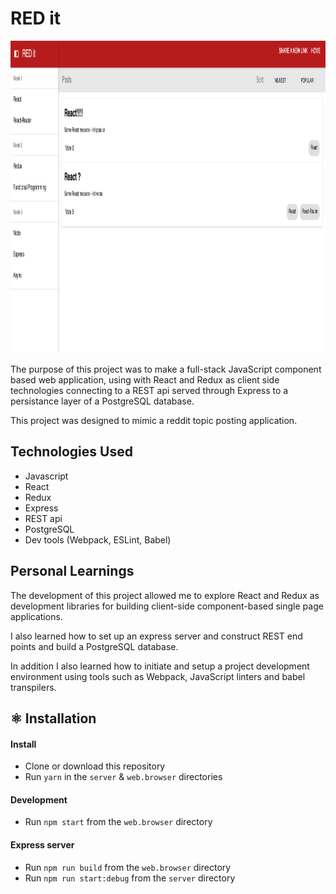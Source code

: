 # RED it

<img src="./screenshot.png" alt="Image of Red it app" width="auto" height="500">

The purpose of this project was to make a full-stack JavaScript component based web application, 
using  with React and Redux as client side technologies connecting to a REST api served through 
Express to a persistance layer of a PostgreSQL database.

This project was designed to mimic a reddit topic posting application.

## Technologies Used
- Javascript
- React
- Redux
- Express
- REST api
- PostgreSQL
- Dev tools (Webpack, ESLint, Babel)

## Personal Learnings
The development of this project allowed me to explore React and Redux as development 
libraries for building client-side component-based single page applications.

I also learned how to set up an express server and construct REST end points and build 
a PostgreSQL database.

In addition I also learned how to initiate and setup a project development environment 
using tools such as Webpack, JavaScript linters and babel transpilers.

## ⚛️ Installation

#### Install
- Clone or download this repository
- Run `yarn` in the `server` & `web.browser` directories

#### Development
- Run `npm start` from the `web.browser` directory

#### Express server
- Run `npm run build` from the `web.browser` directory
- Run `npm run start:debug` from the `server` directory

